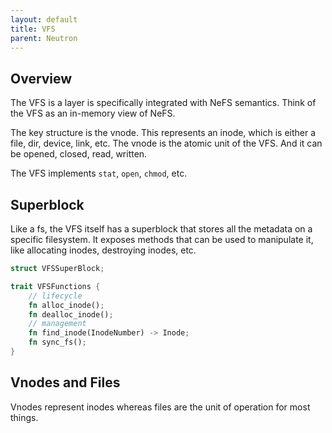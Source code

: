 ```yaml
---
layout: default
title: VFS
parent: Neutron
---
```


## Overview

The VFS is a layer is specifically integrated with NeFS semantics. Think of the VFS as an in-memory view of NeFS.

The key structure is the vnode. This represents an inode, which is either a file, dir, device, link, etc. The vnode is the atomic unit of the VFS. And it can be opened, closed, read, written.

The VFS implements `stat`, `open`, `chmod`, etc.

## Superblock

Like a fs, the VFS itself has a superblock that stores all the metadata on a specific filesystem. It exposes methods that can be used to manipulate it, like allocating inodes, destroying inodes, etc.

```rust
struct VFSSuperBlock;

trait VFSFunctions {
    // lifecycle
    fn alloc_inode();
    fn dealloc_inode();
    // management
    fn find_inode(InodeNumber) -> Inode;
    fn sync_fs();
}
```

## Vnodes and Files

Vnodes represent inodes whereas files are the unit of operation for most things.
